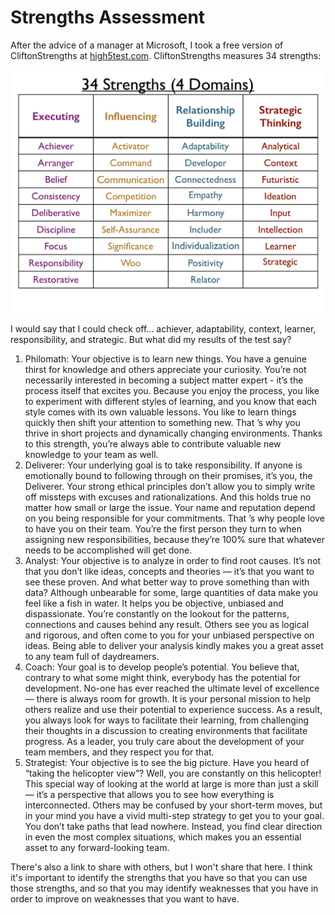 # Strengths Assessment

After the advice of a manager at Microsoft, I took a free version of
CliftonStrengths at [high5test.com](http://high5test.com).
CliftonStrengths measures 34 strengths:

![34 Strengths](strengths.png)

I would say that I could check off... achiever, adaptability, context,
learner, responsibility, and strategic. But what did my results of the
test say?

1. Philomath: Your objective is to learn new things. You have a genuine
   thirst for knowledge and others appreciate your curiosity. You’re not
   necessarily interested in becoming a subject matter expert - it’s the
   process itself that excites you. Because you enjoy the process, you
   like to experiment with different styles of learning, and you know
   that each style comes with its own valuable lessons. You like to
   learn things quickly then shift your attention to something new. That
   ’s why you thrive in short projects and dynamically changing
   environments. Thanks to this strength, you’re always able to
   contribute valuable new knowledge to your team as well.
1. Deliverer: Your underlying goal is to take responsibility. If anyone
   is emotionally bound to following through on their promises, it’s
   you, the Deliverer. Your strong ethical principles don’t allow you to
   simply write off missteps with excuses and rationalizations. And this
   holds true no matter how small or large the issue. Your name and
   reputation depend on you being responsible for your commitments. That
   ’s why people love to have you on their team. You’re the first person
   they turn to when assigning new responsibilities, because they’re
   100% sure that whatever needs to be accomplished will get done.
1. Analyst: Your objective is to analyze in order to find root causes.
   It’s not that you don’t like ideas, concepts and theories — it’s that
   you want to see these proven. And what better way to prove something
   than with data? Although unbearable for some, large quantities of
   data make you feel like a fish in water. It helps you be objective,
   unbiased and dispassionate. You’re constantly on the lookout for the
   patterns, connections and causes behind any result. Others see you as
   logical and rigorous, and often come to you for your unbiased
   perspective on ideas. Being able to deliver your analysis kindly
   makes you a great asset to any team full of daydreamers.
1. Coach: Your goal is to develop people’s potential. You believe that,
   contrary to what some might think, everybody has the potential for
   development. No-one has ever reached the ultimate level of excellence
   — there is always room for growth. It is your personal mission to
   help others realize and use their potential to experience success. As
   a result, you always look for ways to facilitate their learning, from
   challenging their thoughts in a discussion to creating environments
   that facilitate progress. As a leader, you truly care about the
   development of your team members, and they respect you for that.
1. Strategist: Your objective is to see the big picture. Have you heard
   of “taking the helicopter view”? Well, you are constantly on this
   helicopter! This special way of looking at the world at large is more
   than just a skill — it’s a perspective that allows you to see how
   everything is interconnected. Others may be confused by your
   short-term moves, but in your mind you have a vivid multi-step
   strategy to get you to your goal. You don’t take paths that lead
   nowhere. Instead, you find clear direction in even the most complex
   situations, which makes you an essential asset to any forward-looking
   team.

There's also a link to share with others, but I won't share that here.
I think it's important to identify the strengths that you have so that
you can use those strengths, and so that you may identify weaknesses
that you have in order to improve on weaknesses that you want to have.

